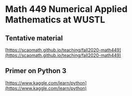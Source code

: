 # Math 449 Numerical Applied Mathematics at WUSTL

## Tentative material
[https://scaomath.github.io/teaching/fall2020-math449](https://scaomath.github.io/teaching/fall2020-math449)

## Primer on Python 3
[https://www.kaggle.com/learn/python](https://www.kaggle.com/learn/python)


